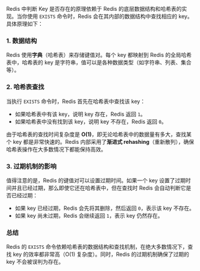 Redis 中判断 Key 是否存在的原理依赖于 Redis 的底层数据结构和哈希表的实现。当你使用 `EXISTS` 命令时，Redis 会在其内部的数据结构中查找相应的 key。具体原理如下：

### 1. 数据结构
Redis 使用**字典**（哈希表）来存储键值对。每个 key 都映射到 Redis 的全局哈希表中，哈希表的 key 是字符串，值可以是各种数据类型（如字符串、列表、集合等）。

### 2. 哈希表查找
当执行 `EXISTS` 命令时，Redis 首先在哈希表中查找该 key：

- 如果哈希表中有该 key，说明 key 存在，Redis 返回 `1`。
- 如果哈希表中没有找到该 key，说明 key 不存在，Redis 返回 `0`。

由于哈希表的查找时间复杂度是 **O(1)**，即无论哈希表中的数据量有多大，查找某个 key 都是非常快速的。Redis 内部采用了**渐进式 rehashing**（重新散列），确保哈希表操作在大多数情况下都能保持高效。

### 3. 过期机制的影响
值得注意的是，Redis 的键值对可以设置过期时间。如果一个 key 设置了过期时间并且已经过期，那么即使它还在哈希表中，但在查找时 Redis 会自动判断它是否已经过期：

- 如果 key 已经过期，Redis 会先将其删除，然后返回 `0`，表示该 key 不存在。
- 如果 key 尚未过期，Redis 会继续返回 `1`，表示 key 仍然存在。

### 总结
Redis 的 `EXISTS` 命令依赖哈希表的数据结构和查找机制，在绝大多数情况下，查找 key 的效率都非常高（O(1) 复杂度）。同时，Redis 的过期机制确保了过期的 key 不会被误判为存在。

